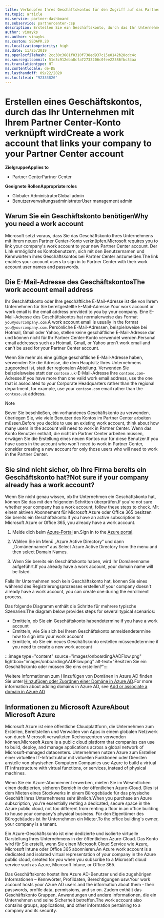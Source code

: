 ```yaml
---
title: Verknüpfen Ihres Geschäftskontos für den Zugriff auf das Partner Center
ms.topic: article
ms.service: partner-dashboard
ms.subservice: partnercenter-csp
description: Erstellen Sie ein Geschäftskonto, durch das Ihr Unternehmen mit Ihrem Partner Center-Konto verknüpft wird. Auf diese Weise können Mitarbeiter Ihres Unternehmens auf das Partner Center zugreifen.
author: vinayks
ms.author: vinayks
ms.custom: SEOAPR.20
ms.localizationpriority: high
ms.date: 11/25/2019
ms.openlocfilehash: 2cc30c3681f0310f738ed937c15e0142b20cdc4c
ms.sourcegitcommit: 51e3c912eba8cfa72733206c0fee22386fbc34aa
ms.translationtype: HT
ms.contentlocale: de-DE
ms.lasthandoff: 09/22/2020
ms.locfileid: "92333826"
---
```

# <a name="create-a-work-account-that-links-your-company-to-your-partner-center-account"></a><span data-ttu-id="f4e0b-104">Erstellen eines Geschäftskontos, durch das Ihr Unternehmen mit Ihrem Partner Center-Konto verknüpft wird</span><span class="sxs-lookup"><span data-stu-id="f4e0b-104">Create a work account that links your company to your Partner Center account</span></span>

<span data-ttu-id="f4e0b-105">**Zielgruppe**</span><span class="sxs-lookup"><span data-stu-id="f4e0b-105">**Applies to**</span></span>

- <span data-ttu-id="f4e0b-106">Partner Center</span><span class="sxs-lookup"><span data-stu-id="f4e0b-106">Partner Center</span></span>

<span data-ttu-id="f4e0b-107">**Geeignete Rollen**</span><span class="sxs-lookup"><span data-stu-id="f4e0b-107">**Appropriate roles**</span></span>

- <span data-ttu-id="f4e0b-108">Globaler Administrator</span><span class="sxs-lookup"><span data-stu-id="f4e0b-108">Global admin</span></span>
- <span data-ttu-id="f4e0b-109">Benutzerverwaltungsadministrator</span><span class="sxs-lookup"><span data-stu-id="f4e0b-109">User management admin</span></span>

## <a name="why-you-need-a-work-account"></a><span data-ttu-id="f4e0b-110">Warum Sie ein Geschäftskonto benötigen</span><span class="sxs-lookup"><span data-stu-id="f4e0b-110">Why you need a work account</span></span>

<span data-ttu-id="f4e0b-111">Microsoft setzt voraus, dass Sie das Geschäftskonto Ihres Unternehmens mit Ihrem neuen Partner Center-Konto verknüpfen.</span><span class="sxs-lookup"><span data-stu-id="f4e0b-111">Microsoft requires you to link your company's work account to your new Partner Center account.</span></span> <span data-ttu-id="f4e0b-112">Der Link ermöglicht es Kontobenutzern, sich mit den Benutzernamen und Kennwörtern ihres Geschäftskontos bei Partner Center anzumelden.</span><span class="sxs-lookup"><span data-stu-id="f4e0b-112">The link enables your account users to sign in to Partner Center with their work account user names and passwords.</span></span>

## <a name="the-work-account-email-address"></a><span data-ttu-id="f4e0b-113">Die E-Mail-Adresse des Geschäftskontos</span><span class="sxs-lookup"><span data-stu-id="f4e0b-113">The work account email address</span></span>

<span data-ttu-id="f4e0b-114">Ihr Geschäftskonto oder Ihre geschäftliche E-Mail-Adresse ist die von Ihrem Unternehmen für Sie bereitgestellte E-Mail-Adresse.</span><span class="sxs-lookup"><span data-stu-id="f4e0b-114">Your work account or work email is the email address provided to you by your company.</span></span> <span data-ttu-id="f4e0b-115">Eine E-Mail-Adresse des Geschäftskontos hat normalerweise das Format `you@yourcompany.com`.</span><span class="sxs-lookup"><span data-stu-id="f4e0b-115">A work account email is usually in the format `you@yourcompany.com`.</span></span> <span data-ttu-id="f4e0b-116">Persönliche E-Mail-Adressen, beispielsweise bei Hotmail, Gmail oder Yahoo, stellen keine geschäftliche E-Mail-Adresse dar und können nicht für Ihr Partner Center-Konto verwendet werden.</span><span class="sxs-lookup"><span data-stu-id="f4e0b-116">Personal email addresses such as Hotmail, Gmail, or Yahoo aren't work email and can't be used for your Partner Center account.</span></span>

<span data-ttu-id="f4e0b-117">Wenn Sie mehr als eine gültige geschäftliche E-Mail-Adresse haben, verwenden Sie die Adresse, die dem Hauptsitz Ihres Unternehmens zugeordnet ist, statt der regionalen Abteilung. Verwenden Sie beispielsweise statt der `contoso.uk`-E-Mail-Adresse Ihre `contoso.com`-Adresse.</span><span class="sxs-lookup"><span data-stu-id="f4e0b-117">If you have more than one valid work email address, use the one that is associated to your Corporate Headquarters rather than the regional department, for example, use your `contoso.com` email rather than the `contoso.uk` address.</span></span>

> [!NOTE]  
> <span data-ttu-id="f4e0b-118">Bevor Sie beschließen, ein vorhandenes Geschäftskonto zu verwenden, überlegen Sie, wie viele Benutzer des Kontos im Partner Center arbeiten müssen.</span><span class="sxs-lookup"><span data-stu-id="f4e0b-118">Before you decide to use an existing work account, think about how many users in the account will need to work in Partner Center.</span></span> <span data-ttu-id="f4e0b-119">Wenn das Konto Benutzer enthält, die nicht im Partner Center arbeiten müssen, erwägen Sie die Erstellung eines neuen Kontos nur für diese Benutzer.</span><span class="sxs-lookup"><span data-stu-id="f4e0b-119">If you have users in the account who won't need to work in Partner Center, consider creating a new account for only those users who will need to work in the Partner Center.</span></span>

## <a name="not-sure-if-your-company-already-has-a-work-account"></a><span data-ttu-id="f4e0b-120">Sie sind nicht sicher, ob Ihre Firma bereits ein Geschäftskonto hat?</span><span class="sxs-lookup"><span data-stu-id="f4e0b-120">Not sure if your company already has a work account?</span></span>

<span data-ttu-id="f4e0b-121">Wenn Sie nicht genau wissen, ob Ihr Unternehmen ein Geschäftskonto hat, können Sie das mit den folgenden Schritten überprüfen.</span><span class="sxs-lookup"><span data-stu-id="f4e0b-121">If you're not sure whether your company has a work account, follow these steps to check.</span></span> <span data-ttu-id="f4e0b-122">Mit einem aktiven Abonnement für Microsoft Azure oder Office 365 besitzen Sie bereits ein Geschäftskonto.</span><span class="sxs-lookup"><span data-stu-id="f4e0b-122">If you have an active subscription to Microsoft Azure or Office 365, you already have a work account.</span></span>

1. <span data-ttu-id="f4e0b-123">Melde dich beim [Azure-Portal](https://portal.azure.com) an.</span><span class="sxs-lookup"><span data-stu-id="f4e0b-123">Sign in to the [Azure portal](https://portal.azure.com).</span></span>

2. <span data-ttu-id="f4e0b-124">Wählen Sie im Menü „Azure Active Directory“ und dann „Domänennamen“ aus.</span><span class="sxs-lookup"><span data-stu-id="f4e0b-124">Select Azure Active Directory from the menu and then select Domain Names.</span></span>

3. <span data-ttu-id="f4e0b-125">Wenn Sie bereits ein Geschäftskonto haben, wird Ihr Domänenname aufgeführt.</span><span class="sxs-lookup"><span data-stu-id="f4e0b-125">If you already have a work account, your domain name will be listed.</span></span>

<span data-ttu-id="f4e0b-126">Falls Ihr Unternehmen noch kein Geschäftskonto hat, können Sie eines während des Registrierungsprozesses erstellen.</span><span class="sxs-lookup"><span data-stu-id="f4e0b-126">If your company doesn't already have a work account, you can create one during the enrollment process.</span></span>

<span data-ttu-id="f4e0b-127">Das folgende Diagramm enthält die Schritte für mehrere typische Szenarien:</span><span class="sxs-lookup"><span data-stu-id="f4e0b-127">The diagram below provides steps for several typical scenarios:</span></span>

- <span data-ttu-id="f4e0b-128">Ermitteln, ob Sie ein Geschäftskonto haben</span><span class="sxs-lookup"><span data-stu-id="f4e0b-128">determine if you have a work account</span></span>
- <span data-ttu-id="f4e0b-129">Ermitteln, wie Sie sich bei Ihrem Geschäftskonto anmelden</span><span class="sxs-lookup"><span data-stu-id="f4e0b-129">determine how to sign into your work account</span></span>
- <span data-ttu-id="f4e0b-130">Ermitteln, ob Sie ein neues Geschäftskonto erstellen müssen</span><span class="sxs-lookup"><span data-stu-id="f4e0b-130">determine if you need to create a new work account</span></span>

:::image type="content" source="images/onboardingAADFlow.png" lightbox="images/onboardingAADFlow.png" alt-text="Besitzen Sie ein Geschäftskonto oder müssen Sie eins erstellen?":::

<span data-ttu-id="f4e0b-132">Weitere Informationen zum Hinzufügen von Domänen in Azure AD finden Sie unter [Hinzufügen oder Zuordnen einer Domäne in Azure AD](/azure/active-directory/active-directory-add-domain).</span><span class="sxs-lookup"><span data-stu-id="f4e0b-132">For more information about adding domains in Azure AD, see [Add or associate a domain in Azure AD](/azure/active-directory/active-directory-add-domain)</span></span>

## <a name="about-microsoft-azure"></a><span data-ttu-id="f4e0b-133">Informationen zu Microsoft Azure</span><span class="sxs-lookup"><span data-stu-id="f4e0b-133">About Microsoft Azure</span></span>

<span data-ttu-id="f4e0b-134">Microsoft Azure ist eine öffentliche Cloudplattform, die Unternehmen zum Erstellen, Bereitstellen und Verwalten von Apps in einem globalen Netzwerk von durch Microsoft verwalteten Rechenzentren verwenden können.</span><span class="sxs-lookup"><span data-stu-id="f4e0b-134">Microsoft Azure is a public cloud platform that companies can use to build, deploy, and manage applications across a global network of Microsoft-managed datacenters.</span></span> <span data-ttu-id="f4e0b-135">Unternehmen nutzen Azure zum Erstellen einer virtuellen IT-Infrastruktur mit virtuellen Funktionen oder Diensten anstelle von physischen Computern.</span><span class="sxs-lookup"><span data-stu-id="f4e0b-135">Companies use Azure to build a virtual IT infrastructure with virtual functions, or services, instead of physical machines.</span></span>

<span data-ttu-id="f4e0b-136">Wenn Sie ein Azure-Abonnement erwerben, mieten Sie im Wesentlichen einen dedizierten, sicheren Bereich in der öffentlichen Azure-Cloud. Dies ist dem Mieten eines Stockwerks in einem Bürogebäude für das physische Geschäft Ihres Unternehmens sehr ähnlich.</span><span class="sxs-lookup"><span data-stu-id="f4e0b-136">When you purchase an Azure subscription, you're essentially renting a dedicated, secure space in the Azure public cloud, not too different from renting a floor in an office building to house your company's physical business.</span></span> <span data-ttu-id="f4e0b-137">Für den Eigentümer des Bürogebäudes ist Ihr Unternehmen ein Mieter.</span><span class="sxs-lookup"><span data-stu-id="f4e0b-137">To the office building's owner, your company is a tenant.</span></span>

<span data-ttu-id="f4e0b-138">Ein Azure-Geschäftskonto ist eine dedizierte und isolierte virtuelle Darstellung Ihres Unternehmens in der öffentlichen Azure-Cloud. Das Konto wird für Sie erstellt, wenn Sie einen Microsoft Cloud Service wie Azure, Microsoft Intune oder Office 365 abonnieren.</span><span class="sxs-lookup"><span data-stu-id="f4e0b-138">An Azure work account is a dedicated and isolated virtual representation of your company in the Azure public cloud, created for you when you subscribe to a Microsoft cloud service such as Azure, Microsoft Intune, or Office 365.</span></span>

<span data-ttu-id="f4e0b-139">Das Geschäftskonto hostet Ihre Azure AD-Benutzer und die zugehörigen Informationen – Kennwörter, Profildaten, Berechtigungen usw.</span><span class="sxs-lookup"><span data-stu-id="f4e0b-139">Your work account hosts your Azure AD users and the information about them - their passwords, profile data, permissions, and so on.</span></span> <span data-ttu-id="f4e0b-140">Zudem enthält das Geschäftskonto Gruppen, Anwendungen und andere Informationen, die ein Unternehmen und seine Sicherheit betreffen.</span><span class="sxs-lookup"><span data-stu-id="f4e0b-140">The work account also contains groups, applications, and other information pertaining to a company and its security.</span></span>